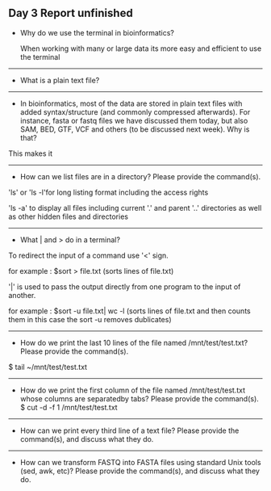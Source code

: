 ## Day 3 Report unfinished

* Why do we use the terminal in bioinformatics?

   When working with many or large data its more easy and efficient to use the terminal


---
* What is a plain text file?



---
* In bioinformatics, most of the data are stored in plain text files with added syntax/structure (and commonly compressed afterwards). For instance, fasta or fastq files we have discussed them today, but also SAM, BED, GTF, VCF and others (to be discussed next week). Why is that?

This makes it

---
* How can we list files are in a directory? Please provide the command(s).


'ls' 
or 'ls -l'for long listing format including the access rights

'ls -a' to display all files including current '.' and parent '..' directories as well as other hidden files and directories

---
* What | and > do in a terminal?


To redirect the input of a command use '<' sign.

for example : $sort > file.txt  (sorts lines of file.txt)



'|' is used to pass  the output directly from one program to the input of another.

for example : $sort -u file.txt| wc -l  (sorts lines of file.txt and then counts them in this case the sort -u removes dublicates)


---
* How do we print the last 10 lines of the file named /mnt/test/test.txt? Please provide the command(s).

$ tail ~/mnt/test/test.txt


---
* How do we print the first column of the file named /mnt/test/test.txt whose columns are separatedby tabs? Please provide the command(s).
 $ cut -d -f 1 /mnt/test/test.txt

---
* How can we print every third line of a text file? Please provide the command(s), and discuss what they do.



---
* How can we transform FASTQ into FASTA files using standard Unix tools (sed, awk, etc)? Please provide the command(s), and discuss what they do.

